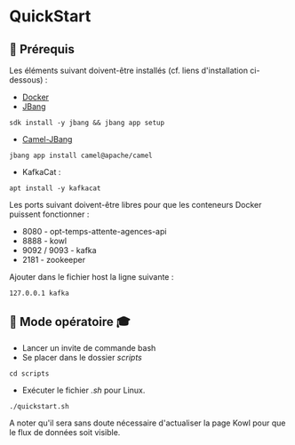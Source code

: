# __QuickStart__

## 🧰 Prérequis

Les éléments suivant doivent-être installés (cf. liens d'installation ci-dessous) :

* <a href="https://docs.docker.com/engine/install/" target="_blank"> Docker </a>
* <a href="https://www.jbang.dev/documentation/guide/latest/installation.html" target="_blank"> JBang </a>

`
sdk install -y jbang && jbang app setup
`
* <a href="https://camel.apache.org/manual/camel-jbang.html" target="_blank"> Camel-JBang </a>

`jbang app install camel@apache/camel`
* KafkaCat : 
 
`apt install -y kafkacat`

Les ports suivant doivent-être libres pour que les conteneurs Docker puissent fonctionner :

* 8080 - opt-temps-attente-agences-api
* 8888 - kowl
* 9092 / 9093 - kafka
* 2181 - zookeeper

Ajouter dans le fichier host la ligne suivante :
```bash
127.0.0.1 kafka
```

 ## 🧑 Mode opératoire ‍🎓

 * Lancer un invite de commande bash
 * Se placer dans le dossier _scripts_ 

`cd scripts`
 * Exécuter le fichier _.sh_ pour Linux.

 `./quickstart.sh`
 
A noter qu'il sera sans doute nécessaire d'actualiser la page Kowl pour que le flux de données soit visible.
